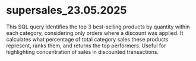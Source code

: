 # supersales_23.05.2025
This SQL query identifies the top 3 best-selling products by quantity within each category, considering only orders where a discount was applied. It calculates what percentage of total category sales these products represent, ranks them, and returns the top performers. Useful for highlighting concentration of sales in discounted transactions.
